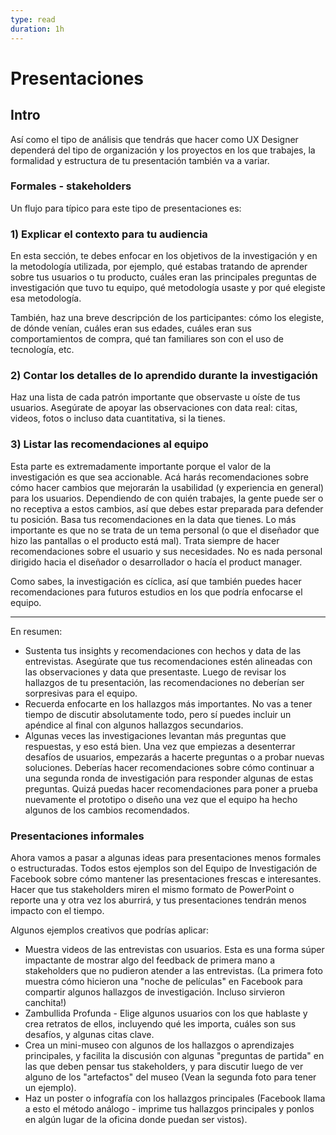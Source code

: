 ```yaml
---
type: read
duration: 1h
---
```


# Presentaciones

## Intro

Así como el tipo de análisis que tendrás que hacer como UX Designer dependerá
del tipo de organización y los proyectos en los que trabajes, la formalidad y
estructura de tu presentación también va a variar.

### Formales - stakeholders

Un flujo para típico para este tipo de presentaciones es:

### 1)  Explicar el contexto para tu audiencia

En esta sección, te debes enfocar en los objetivos de la investigación y en la
metodología utilizada, por ejemplo, qué estabas tratando de aprender sobre tus
usuarios o tu producto, cuáles eran las principales preguntas de investigación
que tuvo tu equipo, qué metodología usaste y por qué elegiste esa metodología.

También, haz una breve descripción de los participantes: cómo los elegiste, de
dónde venían, cuáles eran sus edades, cuáles eran sus comportamientos de compra,
qué tan familiares son con el uso de tecnología, etc.

### 2) Contar los detalles de lo aprendido durante la investigación

Haz una lista de cada patrón importante que observaste u oíste de tus usuarios.
Asegúrate de apoyar las observaciones con data real: citas, videos, fotos o
incluso data cuantitativa, si la tienes.

### 3) Listar las recomendaciones al equipo

Esta parte es extremadamente importante porque el valor de la investigación es
que sea accionable. Acá harás recomendaciones sobre cómo hacer cambios que
mejorarán la usabilidad (y experiencia en general) para los usuarios.
Dependiendo de con quién trabajes, la gente puede ser o no receptiva a estos
cambios, así que debes estar preparada para defender tu posición. Basa tus
recomendaciones en la data que tienes. Lo más importante es que no se trata de
un tema personal (o que el diseñador que hizo las pantallas o el producto está
mal). Trata siempre de hacer recomendaciones sobre el usuario y sus necesidades.
No es nada personal dirigido hacia el diseñador o desarrollador o hacía el
product manager.

Como sabes, la investigación es cíclica, así que también puedes hacer
recomendaciones para futuros estudios en los que podría enfocarse el equipo.

***

En resumen:

- Sustenta tus insights y recomendaciones con hechos y data de las entrevistas.
  Asegúrate que tus recomendaciones estén alineadas con las observaciones y data
  que presentaste. Luego de revisar los hallazgos de tu presentación, las
  recomendaciones no deberían ser sorpresivas para el equipo.
- Recuerda enfocarte en los hallazgos más importantes. No vas a tener tiempo de
  discutir absolutamente todo, pero sí puedes incluir un apéndice al final con
  algunos hallazgos secundarios.
- Algunas veces las investigaciones levantan más preguntas que respuestas, y
  eso está bien. Una vez que empiezas a desenterrar desafíos de usuarios,
  empezarás a hacerte preguntas o a probar nuevas soluciones. Deberías hacer
  recomendaciones sobre cómo continuar a una segunda ronda de investigación para
  responder algunas de estas preguntas. Quizá puedas hacer recomendaciones para
  poner a prueba nuevamente el prototipo o diseño una vez que el equipo ha hecho
  algunos de los cambios recomendados.

### Presentaciones informales

Ahora vamos a pasar a algunas ideas para presentaciones menos formales o
estructuradas. Todos estos ejemplos son del Equipo de Investigación de Facebook
sobre cómo mantener las presentaciones frescas e interesantes. Hacer que tus
stakeholders miren el mismo formato de PowerPoint o reporte una y otra vez los
aburrirá, y tus presentaciones tendrán menos impacto con el tiempo.

Algunos ejemplos creativos que podrías aplicar:

- Muestra videos de las entrevistas con usuarios. Esta es una forma súper
  impactante de mostrar algo del feedback de primera mano a stakeholders que no
  pudieron atender a las entrevistas. (La primera foto muestra cómo hicieron una
  "noche de películas" en Facebook para compartir algunos hallazgos de
  investigación. Incluso sirvieron canchita!)
- Zambullida Profunda - Elige algunos usuarios con los que hablaste y crea
  retratos de ellos, incluyendo qué les importa, cuáles son sus desafíos, y
  algunas citas clave.
- Crea un mini-museo con algunos de los hallazgos o aprendizajes principales, y
  facilita la discusión con algunas "preguntas de partida" en las que deben
  pensar tus stakeholders, y para discutir luego de ver alguno de los
  "artefactos" del museo (Vean la segunda foto para tener un ejemplo).
- Haz un poster o infografía con los hallazgos principales (Facebook llama a
  esto el método análogo - imprime tus hallazgos principales y ponlos en algún
  lugar de la oficina donde puedan ser vistos).
